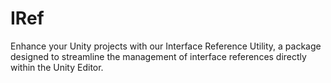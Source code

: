 # IRef
Enhance your Unity projects with our Interface Reference Utility, a package designed to streamline the management of interface references directly within the Unity Editor.
